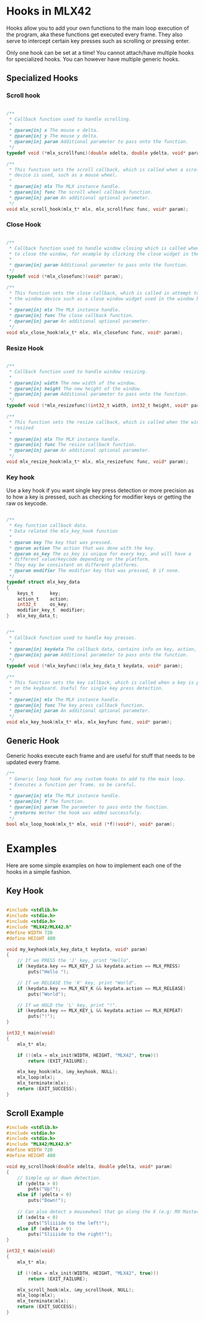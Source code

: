 <!----------------------------------------------------------------------------
Copyright @ 2021-2022 Codam Coding College. All rights reserved.
See copyright and license notice in the root project for more information.
----------------------------------------------------------------------------->

# Hooks in MLX42

Hooks allow you to add your own functions to the main loop execution of the program, aka these functions get executed every frame.
They also serve to intercept certain key presses such as scrolling or pressing enter.

Only one hook can be set at a time! You cannot attach/have multiple hooks for specialized hooks.
You can however have multiple generic hooks.

## Specialized Hooks

### Scroll hook
```c

/**
 * Callback function used to handle scrolling.
 * 
 * @param[in] x The mouse x delta.
 * @param[in] y The mouse y delta.
 * @param[in] param Additional parameter to pass onto the function.
 */
typedef void (*mlx_scrollfunc)(double xdelta, double ydelta, void* param);

/**
 * This function sets the scroll callback, which is called when a scrolling 
 * device is used, such as a mouse wheel.
 * 
 * @param[in] mlx The MLX instance handle.
 * @param[in] func The scroll wheel callback function.
 * @param[in] param An additional optional parameter.
 */
void mlx_scroll_hook(mlx_t* mlx, mlx_scrollfunc func, void* param);
```

### Close Hook

```c

/**
 * Callback function used to handle window closing which is called when the user attempts 
 * to close the window, for example by clicking the close widget in the title bar.
 * 
 * @param[in] param Additional parameter to pass onto the function.
 */
typedef void (*mlx_closefunc)(void* param);

/**
 * This function sets the close callback, which is called in attempt to close 
 * the window device such as a close window widget used in the window bar.
 * 
 * @param[in] mlx The MLX instance handle.
 * @param[in] func The close callback function.
 * @param[in] param An additional optional parameter.
 */
void mlx_close_hook(mlx_t* mlx, mlx_closefunc func, void* param);
```

### Resize Hook

```c

/**
 * Callback function used to handle window resizing.
 * 
 * @param[in] width The new width of the window.
 * @param[in] height The new height of the window. 
 * @param[in] param Additional parameter to pass onto the function.
 */
typedef void (*mlx_resizefunc)(int32_t width, int32_t height, void* param);

/**
 * This function sets the resize callback, which is called when the window is
 * resized
 * 
 * @param[in] mlx The MLX instance handle.
 * @param[in] func The resize callback function.
 * @param[in] param An additional optional parameter.
 */
void mlx_resize_hook(mlx_t* mlx, mlx_resizefunc func, void* param);
```

### Key hook

Use a key hook if you want single key press detection or more precision as to how a key is pressed, such as checking for modifier keys or getting the raw os keycode.

```c

/**
 * Key function callback data.
 * Data related the mlx_key_hook function
 * 
 * @param key The key that was pressed.
 * @param action The action that was done with the key.
 * @param os_key The os_key is unique for every key, and will have a 
 * different value/keycode depending on the platform. 
 * They may be consistent on different platforms.
 * @param modifier The modifier key that was pressed, 0 if none.
 */
typedef struct mlx_key_data
{
	keys_t		key;
	action_t	action;
	int32_t		os_key;
	modifier_key_t	modifier;
}	mlx_key_data_t;


/**
 * Callback function used to handle key presses.
 * 
 * @param[in] keydata The callback data, contains info on key, action, ...
 * @param[in] param Additional parameter to pass onto the function.
 */
typedef void (*mlx_keyfunc)(mlx_key_data_t keydata, void* param);

/**
 * This function sets the key callback, which is called when a key is pressed
 * on the keyboard. Useful for single key press detection.
 * 
 * @param[in] mlx The MLX instance handle.
 * @param[in] func The key press callback function.
 * @param[in] param An additional optional parameter.
 */
void mlx_key_hook(mlx_t* mlx, mlx_keyfunc func, void* param);
```

## Generic Hook

Generic hooks execute each frame and are useful for stuff that needs to be updated every frame.

```c
/**
 * Generic loop hook for any custom hooks to add to the main loop. 
 * Executes a function per frame, so be careful.
 * 
 * @param[in] mlx The MLX instance handle.
 * @param[in] f The function.
 * @param[in] param The parameter to pass onto the function.
 * @returns Wether the hook was added successfuly. 
 */
bool mlx_loop_hook(mlx_t* mlx, void (*f)(void*), void* param);
```

# Examples

Here are some simple examples on how to implement each one of the hooks in a simple fashion.

## Key Hook

```c

#include <stdlib.h>
#include <stdio.h>
#include <stdio.h>
#include "MLX42/MLX42.h"
#define WIDTH 720
#define HEIGHT 480

void my_keyhook(mlx_key_data_t keydata, void* param)
{
	// If we PRESS the 'J' key, print "Hello".
	if (keydata.key == MLX_KEY_J && keydata.action == MLX_PRESS)
		puts("Hello ");

	// If we RELEASE the 'K' key, print "World".
	if (keydata.key == MLX_KEY_K && keydata.action == MLX_RELEASE)
		puts("World");

	// If we HOLD the 'L' key, print "!".
	if (keydata.key == MLX_KEY_L && keydata.action == MLX_REPEAT)
		puts("!");
}

int32_t	main(void)
{
	mlx_t* mlx;

	if (!(mlx = mlx_init(WIDTH, HEIGHT, "MLX42", true)))
		return (EXIT_FAILURE);

	mlx_key_hook(mlx, &my_keyhook, NULL);
	mlx_loop(mlx);
	mlx_terminate(mlx);
	return (EXIT_SUCCESS);
}
```

## Scroll Example

```c
#include <stdlib.h>
#include <stdio.h>
#include <stdio.h>
#include "MLX42/MLX42.h"
#define WIDTH 720
#define HEIGHT 480

void my_scrollhook(double xdelta, double ydelta, void* param)
{
	// Simple up or down detection.
	if (ydelta > 0)
		puts("Up!");
	else if (ydelta < 0)
		puts("Down!");
	
	// Can also detect a mousewheel that go along the X (e.g: MX Master 3)
	if (xdelta < 0)
		puts("Sliiiide to the left!");
	else if (xdelta > 0)
		puts("Sliiiide to the right!");
}

int32_t	main(void)
{
	mlx_t* mlx;

	if (!(mlx = mlx_init(WIDTH, HEIGHT, "MLX42", true)))
		return (EXIT_FAILURE);

	mlx_scroll_hook(mlx, &my_scrollhook, NULL);
	mlx_loop(mlx);
	mlx_terminate(mlx);
	return (EXIT_SUCCESS);
}
```
